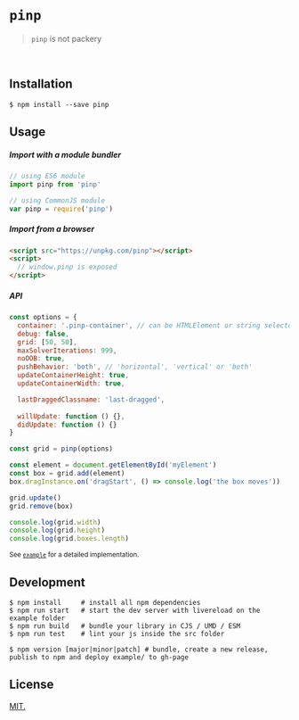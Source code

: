# `pinp`
> `pinp` is not packery


<br>

## Installation

```console
$ npm install --save pinp
```

## Usage

##### Import with a module bundler
```js
// using ES6 module
import pinp from 'pinp'

// using CommonJS module
var pinp = require('pinp')
```

##### Import from a browser

```html
<script src="https://unpkg.com/pinp"></script>
<script>
  // window.pinp is exposed
</script>
```

##### API

```js
const options = {
  container: '.pinp-container', // can be HTMLElement or string selector
  debug: false,
  grid: [50, 50],
  maxSolverIterations: 999, 
  noOOB: true,
  pushBehavior: 'both', // 'horizontal', 'vertical' or 'both'
  updateContainerHeight: true,
  updateContainerWidth: true,

  lastDraggedClassname: 'last-dragged',
 
  willUpdate: function () {}, 
  didUpdate: function () {}
}

const grid = pinp(options)

const element = document.getElementById('myElement')
const box = grid.add(element)
box.dragInstance.on('dragStart', () => console.log('the box moves'))

grid.update()
grid.remove(box)

console.log(grid.width)
console.log(grid.height)
console.log(grid.boxes.length)
```
<sup>See [`example`](example/) for a detailed implementation.</sup>

## Development
```console
$ npm install     # install all npm dependencies
$ npm run start   # start the dev server with livereload on the example folder
$ npm run build   # bundle your library in CJS / UMD / ESM
$ npm run test    # lint your js inside the src folder

$ npm version [major|minor|patch] # bundle, create a new release, publish to npm and deploy example/ to gh-page
``` 

## License
[MIT.](https://tldrlegal.com/license/mit-license)
